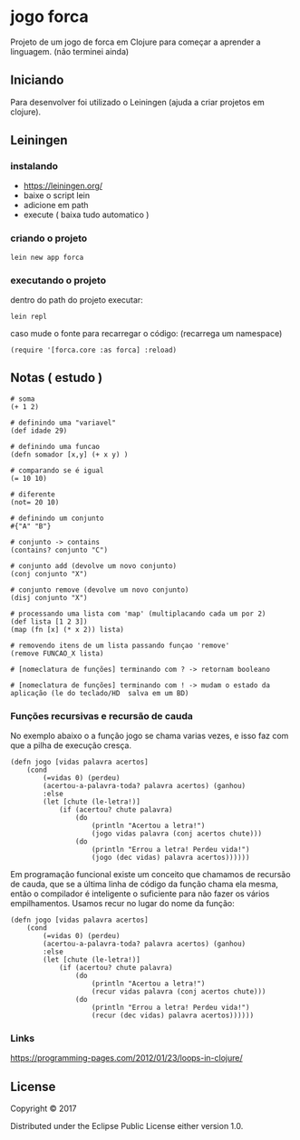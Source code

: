 # jogo forca

Projeto de um jogo de forca em Clojure para começar a aprender a linguagem. (não terminei ainda)

## Iniciando 

Para desenvolver foi utilizado o Leiningen (ajuda a criar projetos em clojure).

## Leiningen

### instalando

 - https://leiningen.org/
 - baixe o script lein
 - adicione em path
 - execute ( baixa tudo automatico )

### criando o projeto

```
lein new app forca
```

### executando o projeto

dentro do path do projeto executar:

```
lein repl
```

caso mude o fonte para recarregar o código:
(recarrega um namespace)

```
(require '[forca.core :as forca] :reload)
```

## Notas ( estudo )


```
# soma
(+ 1 2)

# definindo uma "variavel" 
(def idade 29)

# definindo uma funcao
(defn somador [x,y] (+ x y) )

# comparando se é igual
(= 10 10)

# diferente
(not= 20 10)

# definindo um conjunto
#{"A" "B"}

# conjunto -> contains
(contains? conjunto "C")

# conjunto add (devolve um novo conjunto)
(conj conjunto "X")

# conjunto remove (devolve um novo conjunto)
(disj conjunto "X")

# processando uma lista com 'map' (multiplacando cada um por 2)
(def lista [1 2 3])
(map (fn [x] (* x 2)) lista)

# removendo itens de um lista passando funçao 'remove'
(remove FUNCAO_X lista)

# [nomeclatura de funções] terminando com ? -> retornam booleano

# [nomeclatura de funções] terminando com ! -> mudam o estado da aplicação (le do teclado/HD  salva em um BD)

```

### Funções recursivas e recursão de cauda

No exemplo abaixo o a função jogo se chama varias vezes, e isso faz com que a pilha de execução cresça.

```
(defn jogo [vidas palavra acertos]
    (cond
        (=vidas 0) (perdeu)
        (acertou-a-palavra-toda? palavra acertos) (ganhou)
        :else   
        (let [chute (le-letra!)]
            (if (acertou? chute palavra)
                (do
                    (println "Acertou a letra!")
                    (jogo vidas palavra (conj acertos chute)))
                (do
                    (println "Errou a letra! Perdeu vida!")
                    (jogo (dec vidas) palavra acertos))))))
```
Em programação funcional existe um conceito que chamamos de recursão de cauda, que se a última linha de código da função chama ela mesma, então o compilador é inteligente o suficiente para não fazer os vários empilhamentos. Usamos recur no lugar do nome da função:

```
(defn jogo [vidas palavra acertos]
    (cond
        (=vidas 0) (perdeu)
        (acertou-a-palavra-toda? palavra acertos) (ganhou)
        :else   
        (let [chute (le-letra!)]
            (if (acertou? chute palavra)
                (do
                    (println "Acertou a letra!")
                    (recur vidas palavra (conj acertos chute)))
                (do
                    (println "Errou a letra! Perdeu vida!")
                    (recur (dec vidas) palavra acertos))))))
```

### Links

https://programming-pages.com/2012/01/23/loops-in-clojure/


## License

Copyright © 2017

Distributed under the Eclipse Public License either version 1.0.

